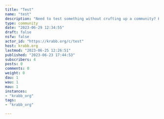 ```yaml
---
title: "Test" 
name: "test"
description: "Need to test something without crufting up a community? Here's the place to do it"
type: community
date: "2023-06-29 12:34:55"
draft: false
nsfw: false
actor_id: "https://krabb.org/c/test"
host: krabb.org
lastmod: "2023-06-25 12:26:51"
published: "2023-06-23 17:44:53"
subscribers: 4
posts: 0
comments: 0
weight: 0
dau: 1
wau: 1
mau: 1
instances:
- "krabb_org"
tags: 
- "krabb_org"

---
```

